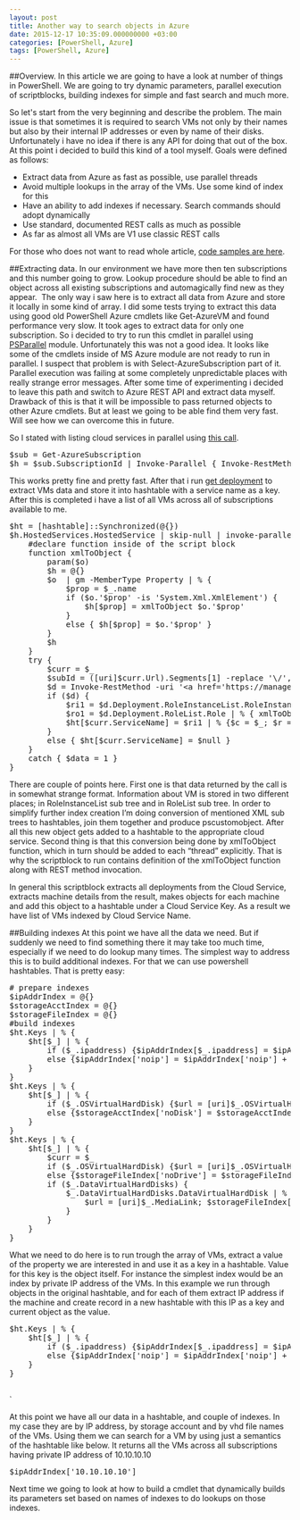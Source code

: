 ```yaml
---
layout: post
title: Another way to search objects in Azure
date: 2015-12-17 10:35:09.000000000 +03:00
categories: [PowerShell, Azure]
tags: [PowerShell, Azure]
---
```

##Overview.
In this article we are going to have a look at number of things in PowerShell. We are going to try dynamic parameters, parallel execution of scriptblocks, building indexes for simple and fast search and much more.

So let's start from the very beginning and describe the problem. The main issue is that sometimes it is required to search VMs not only by their names but also by their internal IP addresses or even by name of their disks. Unfortunately i have no idea if there is any API for doing that out of the box. At this point i decided to build this kind of a tool myself. Goals were defined as follows:

- Extract data from Azure as fast as possible, use parallel threads
- Avoid multiple lookups in the array of the VMs. Use some kind of index for this
- Have an ability to add indexes if necessary. Search commands should adopt dynamically
- Use standard, documented REST calls as much as possible
- As far as almost all VMs are V1 use classic REST calls

For those who does not want to read whole article, [code samples are here](https://github.com/eosfor/AzureSearch).

##Extracting data.
In our environment we have more then ten subscriptions and this number going to grow. Lookup procedure should be able to find an object across all existing subscriptions and automagically find new as they appear.  The only way i saw here is to extract all data from Azure and store it locally in some kind of array. I did some tests trying to extract this data using good old PowerShell Azure cmdlets like Get-AzureVM and found performance very slow. It took ages to extract data for only one subscription. So i decided to try to run this cmdlet in parallel using [PSParallel](https://github.com/powercode/PSParallel) module. Unfortunately this was not a good idea. It looks like some of the cmdlets inside of MS Azure module are not ready to run in parallel. I suspect that problem is with Select-AzureSubscription part of it. Parallel execution was failing at some completely unpredictable places with really strange error messages. After some time of experimenting i decided to leave this path and switch to Azure REST API and extract data myself. Drawback of this is that it will be impossible to pass returned objects to other Azure cmdlets. But at least we going to be able find them very fast. Will see how we can overcome this in future.

So I stated with listing cloud services in parallel using [this call](https://msdn.microsoft.com/en-us/library/azure/ee460781.aspx?tduid=(7e6af0dae94cd99be610744b05b54dd4)(256380)(2459594)(XdSn0e3h3.k-wrFcUJSbpSAsQV7.MdbuBQ)()).

<pre class="brush: powershell;">
$sub = Get-AzureSubscription
$h = $sub.SubscriptionId | Invoke-Parallel { Invoke-RestMethod -uri https://management.core.windows.net/$_/services/hostedservices -Method GET -Headers $headers }
</pre>

This works pretty fine and pretty fast. After that i run [get deployment](https://msdn.microsoft.com/en-us/library/azure/ee460804.aspx) to extract VMs data and store it into hashtable with a service name as a key. After this is completed i have a list of all VMs across all of subscriptions available to me.

<pre class="brush: powershell;">
$ht = [hashtable]::Synchronized(@{})
$h.HostedServices.HostedService | skip-null | invoke-parallel {
    #declare function inside of the script block
    function xmlToObject {
        param($o)
        $h = @{}
        $o  | gm -MemberType Property | % {
            $prop = $_.name
            if ($o.'$prop' -is 'System.Xml.XmlElement') {
                $h[$prop] = xmlToObject $o.'$prop'
            }
            else { $h[$prop] = $o.'$prop' }
        }
        $h
    }
    try {
        $curr = $_
        $subId = ([uri]$curr.Url).Segments[1] -replace '\/', ''
        $d = Invoke-RestMethod -uri '&lt;a href='https://management.core.windows.net/'&gt;https://management.core.windows.net/&lt;/a&gt;$subId/services/hostedservices/$($curr.ServiceName)/deploymentslots/production' -Method GET -Headers $headers
        if ($d) {
            $ri1 = $d.Deployment.RoleInstanceList.RoleInstance | % { xmlToObject $_ }
            $ro1 = $d.Deployment.RoleList.Role | % { xmlToObject $_  }
            $ht[$curr.ServiceName] = $ri1 | % {$c = $_; $r = $c.'RoleName'; $x = $ro1 | where {$_.'RoleName' -eq $r}; $x.remove('RoleName'); [pscustomobject]($_ + $x) }
        }
        else { $ht[$curr.ServiceName] = $null }
    }
    catch { $data = 1 }
}
</pre>

There are couple of points here. First one is that data returned by the call is in somewhat strange format. Information about VM is stored in two different places; in RoleInstanceList sub tree and in RoleList sub tree. In order to simplify further index creation I’m doing conversion of mentioned XML sub trees to hashtables, join them together and produce pscustomobject. After all this new object gets added to a hashtable to the appropriate cloud service. Second thing is that this conversion being done by xmlToObject function, which in turn should be added to each “thread” explicitly. That is why the scriptblock to run contains definition of the xmlToObject function along with REST method invocation.

In general this scriptblock extracts all deployments from the Cloud Service, extracts machine details from the result, makes objects for each machine and add this object to a hashtable under a Cloud Service Key. As a result we have list of VMs indexed by Cloud Service Name.

##Building indexes
At this point we have all the data we need. But if suddenly we need to find something there it may take too much time, especially if we need to do lookup many times. The simplest way to address this is to build additional indexes. For that we can use powershell hashtables. That is pretty easy:

<pre class="brush: powershell;">
# prepare indexes
$ipAddrIndex = @{}
$storageAcctIndex = @{}
$storageFileIndex = @{}
#build indexes
$ht.Keys | % {
    $ht[$_] | % {
        if ($_.ipaddress) {$ipAddrIndex[$_.ipaddress] = $ipAddrIndex[$_.ipaddress] + (, $_)}
        else {$ipAddrIndex['noip'] = $ipAddrIndex['noip'] + (, $_)}
    }
}
$ht.Keys | % {
    $ht[$_] | % {
        if ($_.OSVirtualHardDisk) {$url = [uri]$_.OSVirtualHardDisk.MediaLink; $storageAcctIndex[$url.host] = $storageAcctIndex[$url.host] + (, $_)}
        else {$storageAcctIndex['noDisk'] = $storageAcctIndex['noDisk'] + (, $_)}
    }
}
$ht.Keys | % {
    $ht[$_] | % {
        $curr = $_
        if ($_.OSVirtualHardDisk) {$url = [uri]$_.OSVirtualHardDisk.MediaLink; $storageFileIndex[$url.Segments[-1]] = $storageFileIndex[$url.Segments[-1]] + (, $_)}
        else {$storageFileIndex['noDrive'] = $storageFileIndex['noDrive'] + (, $_)}
        if ($_.DataVirtualHardDisks) {
            $_.DataVirtualHardDisks.DataVirtualHardDisk | % {
                $url = [uri]$_.MediaLink; $storageFileIndex[$url.Segments[-1]] = $storageFileIndex[$url.Segments[-1]] + (, $curr)
            }
        }
    }
}
</pre>

What we need to do here is to run trough the array of VMs, extract a value of the property we are interested in and use it as a key in a hashtable. Value for this key is the object itself. For instance the simplest index would be an index by private IP address of the VMs. In this example we run through objects in the original hashtable, and for each of them extract IP address if the machine and create record in a new hashtable with this IP as a key and current object as the value.

<pre class="brush: powershell;">
$ht.Keys | % {
    $ht[$_] | % {
        if ($_.ipaddress) {$ipAddrIndex[$_.ipaddress] = $ipAddrIndex[$_.ipaddress] + (, $_)}
        else {$ipAddrIndex['noip'] = $ipAddrIndex['noip'] + (, $_)}
    }
}

</pre>`
At this point we have all our data in a hashtable, and couple of indexes. In my case they are by IP address, by storage account and by vhd file names of the VMs. Using them we can search for a VM by using just a semantics of the hashtable like below. It returns all the VMs across all subscriptions having private IP address of 10.10.10.10

<pre class="brush: powershell;">
$ipAddrIndex['10.10.10.10']
</pre>

Next time we going to look at how to build a cmdlet that dynamically builds its parameters set based on names of indexes to do lookups on those indexes.
